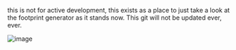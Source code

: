 this is not for active development, this exists as a place to just take a look at the footprint generator as it stands now. This git will not be updated ever, ever. 

![image](https://github.com/user-attachments/assets/62399e5f-87ee-4788-a14d-4d9e15f01f59)
